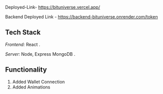 Deployed-Link- https://bituniverse.vercel.app/

Backend Deployed Link - https://backend-bituniverse.onrender.com/token

## Tech Stack

*Frontend:* React .

*Server:* Node, Express MongoDB .

## Functionality 

1. Added Wallet Connection 
2. Added Animations
